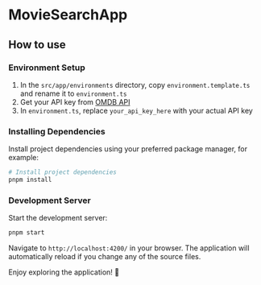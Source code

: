 # MovieSearchApp

## How to use

### Environment Setup

1. In the `src/app/environments` directory, copy `environment.template.ts` and rename it to `environment.ts`
2. Get your API key from [OMDB API](http://www.omdbapi.com/apikey.aspx)
3. In `environment.ts`, replace `your_api_key_here` with your actual API key

### Installing Dependencies

Install project dependencies using your preferred package manager, for example:

```bash
# Install project dependencies
pnpm install
```

### Development Server

Start the development server:

```bash
pnpm start
```

Navigate to `http://localhost:4200/` in your browser. The application will automatically reload if you change any of the source files.

Enjoy exploring the application! 🚀
